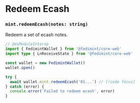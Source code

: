 # Redeem Ecash

### `mint.redeemEcash(notes: string)`

Redeem a set of ecash notes.

```ts twoslash
// @esModuleInterop
import { FedimintWallet } from '@fedimint/core-web'
import type { LnReceiveState } from '@fedimint/core-web'

const wallet = new FedimintWallet()
wallet.open()

try {
  await wallet.mint.redeemEcash('01...') // [!code focus]
} catch (error) {
  console.error('Failed to redeem ecash', error)
}
```
